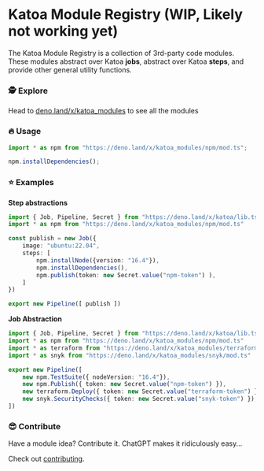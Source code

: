 # Katoa Module Registry (WIP, Likely not working yet)

The Katoa Module Registry is a collection of 3rd-party code modules. These
modules abstract over Katoa **jobs**, abstract over Katoa **steps**, and
provide other general utility functions.

### 🕵️ Explore

Head to [deno.land/x/katoa_modules](https://deno.land/x/katoa_modules) to see
all the modules

### 🔥 Usage

```typescript
import * as npm from "https://deno.land/x/katoa_modules/npm/mod.ts";

npm.installDependencies();
```

### ⭐️ Examples

**Step abstractions**

```typescript
import { Job, Pipeline, Secret } from "https://deno.land/x/katoa/lib.ts";
import * as npm from "https://deno.land/x/katoa_modules/npm/mod.ts"

const publish = new Job({
	image: "ubuntu:22.04",
	steps: [
		npm.installNode({version: "16.4"}),
		npm.installDependencies(),
		npm.publish(token: new Secret.value("npm-token") ),
	]
})

export new Pipeline([ publish ])
```

**Job Abstraction**

```typescript
import { Job, Pipeline, Secret } from "https://deno.land/x/katoa/lib.ts";
import * as npm from "https://deno.land/x/katoa_modules/npm/mod.ts"
import * as terraform from "https://deno.land/x/katoa_modules/terraform/mod.ts"
import * as snyk from "https://deno.land/x/katoa_modules/snyk/mod.ts"

export new Pipeline([
    new npm.TestSuite({ nodeVersion: "16.4"}),
    new npm.Publish({ token: new Secret.value("npm-token") }),
    new terraform.Deploy({ token: new Secret.value("terraform-token") }),
    new snyk.SecurityChecks({ token: new Secret.value("snyk-token") }),
])
```

### 😎 Contribute

Have a module idea? Contribute it. ChatGPT makes it ridiculously easy...

Check out [contributing](/CONTRIBUTING.md).
